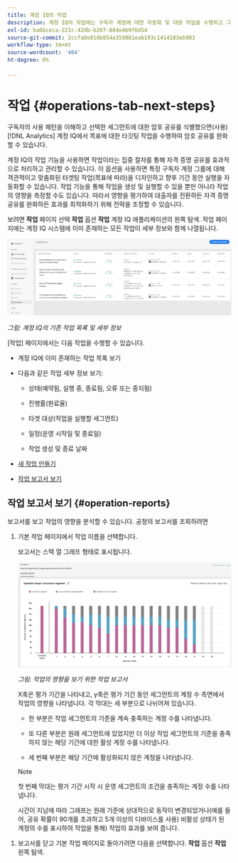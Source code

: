 ```yaml
---
title: 계정 IQ의 작업
description: 계정 IQ의 작업에는 구독자 계정에 대한 자동화 및 대량 작업을 수행하고 그 효과를 추적하는 작업이 포함됩니다.
exl-id: ba6bceca-221c-42db-b207-804e4b9f6d54
source-git-commit: 2ccfa8e018b854a359881eab193c1414103eb903
workflow-type: tm+mt
source-wordcount: '464'
ht-degree: 0%

---
```


# 작업 {#operations-tab-next-steps}

구독자의 사용 패턴을 이해하고 선택한 세그먼트에 대한 암호 공유를 식별했으면(사용) [!DNL Analytics] 계정 IQ에서 목표에 대한 타깃팅 작업을 수행하여 암호 공유를 완화할 수 있습니다.

계정 IQ의 작업 기능을 사용하면 작업이라는 집중 절차를 통해 자격 증명 공유를 효과적으로 처리하고 관리할 수 있습니다. 이 옵션을 사용하면 특정 구독자 계정 그룹에 대해 객관적이고 맞춤화된 타겟팅 작업(목표에 따라)을 디자인하고 향후 기간 동안 실행을 자동화할 수 있습니다. 작업 기능을 통해 작업을 생성 및 실행할 수 있을 뿐만 아니라 작업의 영향을 측정할 수도 있습니다. 따라서 영향을 평가하여 대출자를 전환하든 자격 증명 공유를 완화하든 효과를 최적화하기 위해 전략을 조정할 수 있습니다.

보려면 **작업** 페이지 선택 **작업** 옵션 **작업** 계정 IQ 애플리케이션의 왼쪽 탐색. 작업 페이지에는 계정 IQ 시스템에 이미 존재하는 모든 작업이 세부 정보와 함께 나열됩니다.

![](assets/operations-page.png)

*그림: 계정 IQ의 기존 작업 목록 및 세부 정보*

[작업] 페이지에서는 다음 작업을 수행할 수 있습니다.

* 계정 IQ에 이미 존재하는 작업 목록 보기

* 다음과 같은 작업 세부 정보 보기:

   * 상태(예약됨, 실행 중, 종료됨, 오류 또는 중지됨)

   * 진행률(완료율)

   * 타겟 대상(작업을 실행할 세그먼트)

   * 일정(운영 시작일 및 종료일)

   * 작업 생성 및 종료 날짜

* [새 작업 만들기](/help/accountiq/operation-affecting-user-segment.md)

* [작업 보고서 보기](#operation-reports)

<!--* Search from the list of operations using Search field

* Stop an operation.

* Create a duplicate operation.

* [Configure columns of Operations details page](#configure-columns)-->

## 작업 보고서 보기 {#operation-reports}

보고서를 보고 작업의 영향을 분석할 수 있습니다. 공정의 보고서를 조회하려면

1. 기본 작업 페이지에서 작업 이름을 선택합니다.

   보고서는 스택 열 그래프 형태로 표시됩니다.

   ![](assets/operation-impact-report.png)

   *그림: 작업의 영향을 보기 위한 작업 보고서*

   X축은 평가 기간을 나타내고, y축은 평가 기간 동안 세그먼트의 계정 수 측면에서 작업의 영향을 나타냅니다. 각 막대는 세 부분으로 나뉘어져 있습니다.

   * 한 부분은 작업 세그먼트의 기준을 계속 충족하는 계정 수를 나타냅니다.

   * 또 다른 부분은 원래 세그먼트에 있었지만 더 이상 작업 세그먼트의 기준을 충족하지 않는 해당 기간에 대한 활성 계정 수를 나타냅니다.

   * 세 번째 부분은 해당 기간에 활성화되지 않은 계정을 나타냅니다.

   >[!NOTE]
   >
   >첫 번째 막대는 평가 기간 시작 시 운영 세그먼트의 조건을 충족하는 계정 수를 나타냅니다.

   시간이 지남에 따라 그래프는 원래 기준에 상대적으로 동작이 변경되었거나(예를 들어, 공유 확률이 90개를 초과하고 5개 이상의 디바이스를 사용) 비활성 상태가 된 계정의 수를 표시하여 작업을 통해) 작업의 효과를 보여 줍니다.

<!--For example, in the above image the variable on the y-axis is number of accounts. Looking at the graph you can compare the number of accounts that are in the operations' segment versus the number of accounts that are outside the operations segment at a particular time (such as week 2nd of the operations evaluation period). Therefore, you can analyze how over the evaluation period do number of accounts vary within the operation segment and outside the segment.

So, if your operation was to send out warning emails to suspecting accounts, and accounts in operations segment were those with sharing probability more than 90 and using more than 5 devices to stream content, then in the beginning of the evaluation period accounts in segment are more than 17 thousand. This number changes over the evaluation period as shown in the graph, thereby indicating the impact of operation. Based on the evaluation, you can take remedial measures on suspecting accounts, or continue with the operation, or adjust your strategy for better outcomes to curb credential sharing.-->

1. 보고서를 닫고 기본 작업 페이지로 돌아가려면 다음을 선택합니다. **작업** 옵션 **작업** 왼쪽 탐색.

<!--

![](assets/operations-details.png)

*Figure: Operation details*
## Configure columns {#configure-columns}

You can select the icon to **Configure columns** on the top of the operations table.

![](assets/config-columns.png)

*Figure: Configure columns of Operations details page*-->